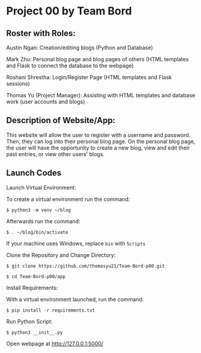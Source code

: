 # Project 00 by Team Bord

## Roster with Roles:
Austin Ngan: Creation/editing blogs (Python and Database)

Mark Zhu: Personal blog page and blog pages of others (HTML templates and Flask to connect the database to the webpage)

Roshani Shrestha: Login/Register Page (HTML templates and Flask sessions)

Thomas Yu (Project Manager): Assisting with HTML templates and database work (user accounts and blogs)

## Description of Website/App:
This website will allow the user to register with a username and password. Then, they can log into their personal blog page. On the personal blog page, the user will have the opportunity to create a new blog, view and edit their past entries, or view other users' blogs.

## Launch Codes
Launch Virtual Environment:

To create a virtual environment run the command:

`$ python3 -m venv ~/blog`

Afterwards run the command:

`$ . ~/blog/bin/activate`

If your machine uses Windows, replace `bin` with `Scripts`

Clone the Repository and Change Directory:

`$ git clone https://github.com/thomasyu21/Team-Bord-p00.git`

`$ cd Team-Bord-p00/app`

Install Requirements:

With a virtual environment launched, run the command:

`$ pip install -r requirements.txt`

Run Python Script:

`$ python3 __init__.py`

Open webpage at http://127.0.0.1:5000/
